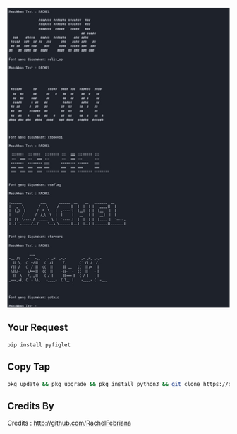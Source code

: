 ![RachelProject](https://github.com/RachelFebriana/banner-text/raw/main/achel.png)
## Your Request
```bash
pip install pyfiglet
```

## Copy Tap
```bash
pkg update && pkg upgrade && pkg install python3 && git clone https://github.com/RachelFebriana/banner-text.git && cd banner-text && python rachel.py
```

## Credits By
Credits : http://github.com/RachelFebriana
